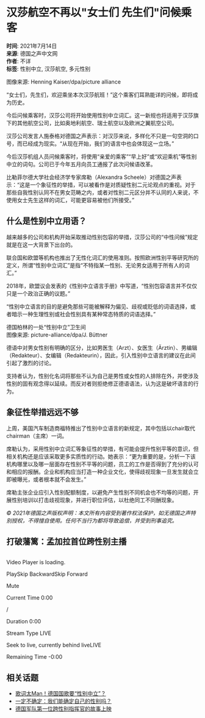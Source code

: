 # 汉莎航空不再以"女士们 先生们"问候乘客

**时间**: 2021年7月14日  
**来源**: 德国之声中文网  
**作者**: 不详  
**标签**: 性别中立, 汉莎航空, 多元性别

图像来源: Henning Kaiser/dpa/picture alliance

“女士们，先生们，欢迎乘坐本次汉莎航班！”这个乘客们耳熟能详的问候，即将成为历史。

今后问候乘客时，汉莎公司将开始使用性别中立词汇。这一新规也将适用于汉莎旗下的其他航空公司，比如奥地利航空、瑞士航空以及欧洲之翼航空公司。

汉莎公司发言人施泰格对德国之声表示：对汉莎来说，多样化不只是一句空洞的口号，而已经成为现实。“从现在开始，我们的语言中也会体现这一立场。”

今后汉莎机组人员问候乘客时，将使用“亲爱的乘客”“早上好”或“欢迎乘机”等性别中立的词句。公司已于今年五月向员工通报了此次问候语改革。

比勒菲尔德大学社会经济学专家席勒（Alexandra Scheele）对德国之声表示：“这是一个象征性的举措，可以被看作是对质疑性别二元论观点的重视。对于那些自我性别认同不在男女范畴之内，或者对性别二元区分并不认同的人来说，不使用女士先生这样的词汇，可能更容易被他们所接受。”

## 什么是性别中立用语？

越来越多的公司和机构开始采取推动性别包容的举措，汉莎公司的“中性问候”规定就是在这一大背景下出台的。

联合国和欧盟等机构也推出了无性化词汇的使用准则。按照欧洲性别平等研究所的定义，所谓“性别中立词汇”是指“不特指某一性别、无论男女适用于所有人的词汇。”

2018年，欧盟议会发表的《性别中立语言手册》中写道，“性别包容语言并不仅仅只是一个政治正确的议题。”

“性别中立语言的目的是避免那些可能被解释为偏见、歧视或贬低的词语选择，或者暗示一种生理性别或社会性别具有某种常态特质的词语选择。”

德国柏林的一处“性别中立”卫生间  
图像来源: picture-alliance/dpa/J. Büttner

德语中对男女性别有明确的区分，比如男医生（Arzt）、女医生（Ärztin）、男编辑（Redakteur）、女编辑（Redakteurin），因此，引入性别中立语言的建议在此间引起了激烈的讨论。

支持者认为，性别化名词将那些不认为自己是男性或女性的人排除在外，并使涉及性别的固有观念得以延续。而反对者则拒绝修正德语语法，认为这是破坏语言的行为。

## 象征性举措远远不够

上周，美国汽车制造商福特推出了性别中立语言的新规定，其中包括以chair取代chairman（主席）一词。

席勒认为，采用性别中立词汇等象征性的举措，有可能会提升性别平等的意识，但相关机构还是应该采取更多实质性的行动。她表示：“更为重要的是，分析一下该机构哪里以及哪一层面存在性别不平等的问题，员工的工作是否得到了充分的认可和相应的报酬。企业和机构应当打造一种企业文化，使得歧视现象一旦发生就会立即被曝光，或者根本就不会发生。”

席勒主张企业应引入性别配额制度，以避免产生性别不同机会也不均等的问题，开展性别培训以打击歧视现象，并进行职位评估，以杜绝同工不同酬现象。

_© 2021年德国之声版权声明：本文所有内容受到著作权法保护，如无德国之声特别授权，不得擅自使用。任何不当行为都将导致追偿，并受到刑事追究。_

## 打破藩篱：孟加拉首位跨性别主播

![](data:image/png;base64,iVBORw0KGgoAAAANSUhEUgAAAAEAAAABCAQAAAC1HAwCAAAAC0lEQVR42mNkYAAAAAYAAjCB0C8AAAAASUVORK5CYII=)

Video Player is loading.

PlaySkip BackwardSkip Forward

Mute

Current Time 0:00

/

Duration 0:00

Stream Type LIVE

Seek to live, currently behind liveLIVE

Remaining Time -0:00

## 相关话题

- [歌词太Man！德国国歌要“性别中立”？](/zh/歌词太man德国国歌要性别中立/a-42831855)
- [一定不确定：我们能确定自己的性别吗？](/zh/一定不确定我们能确定自己的性别吗/a-49615663)
- [德国军队第一位跨性别指挥官的故事上映](/zh/德国军队第一位跨性别指挥官的故事上映/a-51437556)
<!-- tcd_original_link https://www.dw.com/zh/%E6%B1%89%E8%8E%8E%E8%88%AA%E7%A9%BA%E4%B8%8D%E5%86%8D%E4%BB%A5%E5%A5%B3%E5%A3%AB%E4%BB%AC-%E5%85%88%E7%94%9F%E4%BB%AC%E9%97%AE%E5%80%99%E4%B9%98%E5%AE%A2/a-58263884 -->
